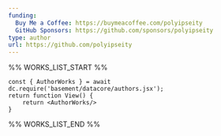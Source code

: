 ```yaml
---
funding:
  Buy Me a Coffee: https://buymeacoffee.com/polyipseity
  GitHub Sponsors: https://github.com/sponsors/polyipseity
type: author
url: https://github.com/polyipseity
---
```



%% WORKS_LIST_START %%

```datacorejsx
const { AuthorWorks } = await dc.require('basement/datacore/authors.jsx');
return function View() {
    return <AuthorWorks/>
}
```
%% WORKS_LIST_END %%